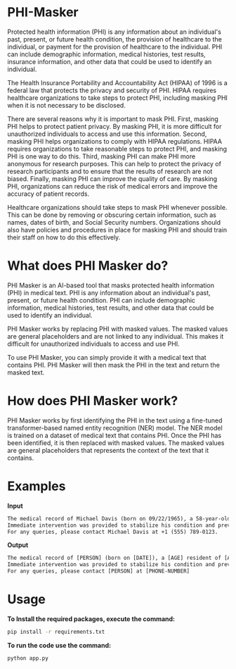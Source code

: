 # PHI-Masker

Protected health information (PHI) is any information about an individual's past, present, or future health condition, the provision of healthcare to the individual, or payment for the provision of healthcare to the individual. PHI can include demographic information, medical histories, test results, insurance information, and other data that could be used to identify an individual.

The Health Insurance Portability and Accountability Act (HIPAA) of 1996 is a federal law that protects the privacy and security of PHI. HIPAA requires healthcare organizations to take steps to protect PHI, including masking PHI when it is not necessary to be disclosed.

There are several reasons why it is important to mask PHI. First, masking PHI helps to protect patient privacy. By masking PHI, it is more difficult for unauthorized individuals to access and use this information. Second, masking PHI helps organizations to comply with HIPAA regulations. HIPAA requires organizations to take reasonable steps to protect PHI, and masking PHI is one way to do this. Third, masking PHI can make PHI more anonymous for research purposes. This can help to protect the privacy of research participants and to ensure that the results of research are not biased. Finally, masking PHI can improve the quality of care. By masking PHI, organizations can reduce the risk of medical errors and improve the accuracy of patient records.

Healthcare organizations should take steps to mask PHI whenever possible. This can be done by removing or obscuring certain information, such as names, dates of birth, and Social Security numbers. Organizations should also have policies and procedures in place for masking PHI and should train their staff on how to do this effectively.


# What does PHI Masker do?

PHI Masker is an AI-based tool that masks protected health information (PHI) in medical text. PHI is any information about an individual's past, present, or future health condition. PHI can include demographic information, medical histories, test results, and other data that could be used to identify an individual.

PHI Masker works by replacing PHI with masked values. The masked values are general placeholders and are not linked to any individual. This makes it difficult for unauthorized individuals to access and use PHI.

To use PHI Masker, you can simply provide it with a medical text that contains PHI. PHI Masker will then mask the PHI in the text and return the masked text.


# How does PHI Masker work?

PHI Masker works by first identifying the PHI in the text using a fine-tuned transformer-based named entity recognition (NER) model. The NER model is trained on a dataset of medical text that contains PHI. Once the PHI has been identified, it is then replaced with masked values. The masked values are general placeholders that represents the context of the text that it contains.

# Examples

**Input**
```txt
The medical record of Michael Davis (born on 09/22/1965), a 58-year-old resident of 789 Oak Lane, Village, shows symptoms of chest pain and shortness of breath.
Immediate intervention was provided to stabilize his condition and prevent further complications.
For any queries, please contact Michael Davis at +1 (555) 789-0123.
```
**Output**
```txt
The medical record of [PERSON] (born on [DATE]), a [AGE] resident of [ADDRESS] shows symptoms of chest pain and shortness of breath.
Immediate intervention was provided to stabilize his condition and prevent further complications.
For any queries, please contact [PERSON] at [PHONE-NUMBER]
```

# Usage
**To Install the required packages, execute the command:**
```cmd
pip install -r requirements.txt
```

**To run the code use the command:**
```cmd
python app.py
```
